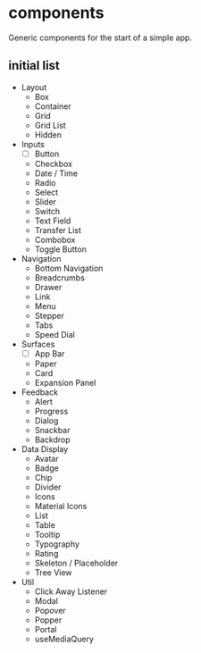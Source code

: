 # components

Generic components for the start of a simple app.

## initial list

- Layout
  - Box
  - Container
  - Grid
  - Grid List
  - Hidden
- Inputs
  - [ ] Button
  - Checkbox
  - Date / Time
  - Radio
  - Select
  - Slider
  - Switch
  - Text Field
  - Transfer List
  - Combobox
  - Toggle Button
- Navigation
  - Bottom Navigation
  - Breadcrumbs
  - Drawer
  - Link
  - Menu
  - Stepper
  - Tabs
  - Speed Dial
- Surfaces
  - [ ] App Bar
  - Paper
  - Card
  - Expansion Panel
- Feedback
  - Alert
  - Progress
  - Dialog
  - Snackbar
  - Backdrop
- Data Display
  - Avatar
  - Badge
  - Chip
  - Divider
  - Icons
  - Material Icons
  - List
  - Table
  - Tooltip
  - Typography
  - Rating
  - Skeleton / Placeholder
  - Tree View
- Util
  - Click Away Listener
  - Modal
  - Popover
  - Popper
  - Portal
  - useMediaQuery
